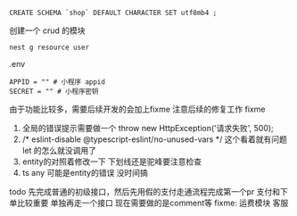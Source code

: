 ```
CREATE SCHEMA `shop` DEFAULT CHARACTER SET utf8mb4 ;
```

创建一个 crud 的模块
```
nest g resource user
```

.env
```
APPID = "" # 小程序 appid
SECRET = "" # 小程序密钥
```

由于功能比较多，需要后续开发的会加上fixme 注意后续的修复工作
fixme

1. 全局的错误提示需要做一个 throw new HttpException('请求失败', 500);
2. /* eslint-disable @typescript-eslint/no-unused-vars */ 这个看着就有问题 let 的怎么就没调用了
3. entity的对照着修改一下 下划线还是驼峰要注意检查
4. ts any 可能是entity的错误 没时间搞

todo
先完成普通的初级接口，然后先用假的支付走通流程完成第一个pr
支付和下单比较重要 单独再走一个接口
现在需要做的是comment等
fixme: 运费模块
客服